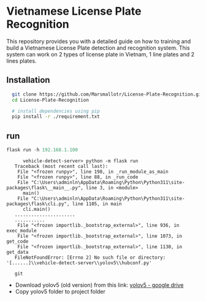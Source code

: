 # Vietnamese License Plate Recognition

This repository provides you with a detailed guide on how to training and build a Vietnamese License Plate detection and recognition system. This system can work on 2 types of license plate in Vietnam, 1 line plates and 2 lines plates.

## Installation

```bash
  git clone https://github.com/Marsmallotr/License-Plate-Recognition.git
  cd License-Plate-Recognition

  # install dependencies using pip 
  pip install -r ./requirement.txt
```

## run

  ```python
  flask run -h 192.168.1.100
  ```


```err
      vehicle-detect-server> python -m flask run 
   Traceback (most recent call last):
    File "<frozen runpy>", line 198, in _run_module_as_main
    File "<frozen runpy>", line 88, in _run_code
    File "C:\Users\adminln\AppData\Roaming\Python\Python311\site-packages\flask\__main__.py", line 3, in <module>
      main()
    File "C:\Users\adminln\AppData\Roaming\Python\Python311\site-packages\flask\cli.py", line 1105, in main
      cli.main()
   ......................
   ...........
    File "<frozen importlib._bootstrap_external>", line 936, in exec_module
    File "<frozen importlib._bootstrap_external>", line 1073, in get_code
    File "<frozen importlib._bootstrap_external>", line 1130, in get_data
   FileNotFoundError: [Errno 2] No such file or directory: '[......]\\vehicle-detect-server\\yolov5\\hubconf.py'

   git 
```

  - Download yolov5 (old version) from this link: [yolov5 - google drive](https://drive.google.com/file/d/1g1u7M4NmWDsMGOppHocgBKjbwtDA-uIu/view)
  - Copy yolov5 folder to project folder



